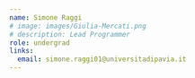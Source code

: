 ```yaml
---
name: Simone Raggi
# image: images/Giulia-Mercati.png
# description: Lead Programmer
role: undergrad
links:
  email: simone.raggi01@universitadipavia.it
---
```



